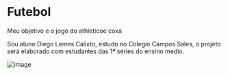 # Futebol

Meu objetivo e o jogo do athleticoe coxa

Sou aluno Diego Lemes Calixto, estudo no Colegio Campos Sales, o projeto será elaborado com estudantes das 1ª séries do ensino medio.

![image](https://github.com/diego-lemes-calixto11/futebol/assets/146456825/2090015e-e76b-495f-a885-c4fc4a9c3c98)
